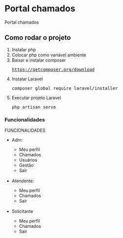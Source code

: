 <h1>Portal chamados</h1>
Portal chamados

<h2>Como rodar o projeto</h2>

<ol>
<li>Instalar php</li>
<li>Colocar php como variável ambiente</li>
<li>Baixar e instalar composer</li>
<pre><a target="_blank" href="https://getcomposer.org/download/">https://getcomposer.org/download</a></pre>
<li>Instalar Laravel</li>
<pre>
composer global require laravel/installer
</pre>
<li>Executar projeto Laravel</li>
<pre>
php artisan serve
</pre>
</ol>


<h3>Funcionalidades</h3>

FUNCIONALIDADES

<ul>
    <li>Adm:</li>
    <ul>
        <li>Meu perfil</li>
        <li>Chamados</li>
        <li>Usuários</li>
        <li>Gestão</li>
        <li>Sair</li>
    </ul>
    <br>
    <li>Atendente:</li>
    <ul>
        <li>Meu perfil</li>
        <li>Chamados</li>
        <li>Sair</li>        
    </ul>
    <br>
    <li>Solicitante</li>
    <ul>
        <li>Meu perfil</li>
        <li>Chamados</li>
        <li>Sair</li>
    </ul>
</ul>

